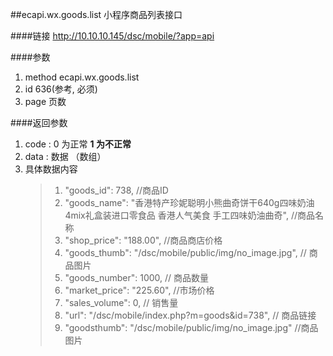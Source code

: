 ##ecapi.wx.goods.list 小程序商品列表接口

####链接
     http://10.10.10.145/dsc/mobile/?app=api

####参数
1. method   ecapi.wx.goods.list
2. id  636(参考, 必须)
3. page 页数


####返回参数
1. code : 0 为正常   **1 为不正常**
2. data  : 数据 （数组）
3. 具体数据内容
    > 1.   "goods_id": 738,     //商品ID
    > 2.   "goods_name": "香港特产珍妮聪明小熊曲奇饼干640g四味奶油4mix礼盒装进口零食品 香港人气美食 手工四味奶油曲奇",  //商品名称
    > 3.   "shop_price": "188.00",    //商品商店价格
    > 4.   "goods_thumb": "/dsc/mobile/public/img/no_image.jpg",   // 商品图片
    > 5.   "goods_number": 1000,    //  商品数量
    > 6.   "market_price": "225.60",     //市场价格
    > 7.   "sales_volume": 0,    //  销售量
    > 8.   "url": "/dsc/mobile/index.php?m=goods&id=738",  //  商品链接
    > 9.   "goodsthumb": "/dsc/mobile/public/img/no_image.jpg"    //商品图片
